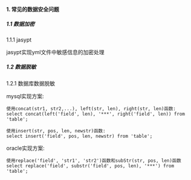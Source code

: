 #### 1. 常见的数据安全问题

##### 1.1 数据加密

1.1.1 jasypt

jasypt实现yml文件中敏感信息的加密处理

##### 1.2 数据脱敏

1.2.1 数据库数据脱敏

mysql实现方案:

```
使用concat(str1, str2,...), left(str, len), right(str, len)函数:
select concat(left('field', len), '***', right('field', len)) from 'table';

使用insert(str, pos, len, newstr)函数:
select insert('field', pos, len, newstr) from 'table';
```

oracle实现方案:

```
使用replace('field', 'str1', 'str2')函数和subStr(str, pos, len)函数
select replace('field', substr('field', pos, len), '***') from 'table';
```

